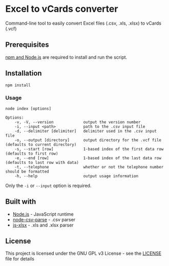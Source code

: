 # Excel to vCards converter

Command-line tool to easily convert Excel files (.csv, .xls, .xlsx) to vCards (.vcf)

## Prerequisites

[npm and Node.js](https://nodejs.org/en/) are required to install and run the script.

## Installation

```
npm install
```

### Usage

```
node index [options]

Options:
    -v, -V, --version             output the version number
    -i, --input <path>            path to the .csv input file
    -d, --delimiter [delimiter]   delimiter used in the .csv input file
    -o, --output [directory]      output directory for the .vcf file (defaults to current directory)
    -s, --start [row]             1-based index of the first data row (defaults to first row)
    -e, --end [row]               1-based index of the last data row (defaults to last row with data)
    -t, --telephone               whether or not the telephone number should be formatted
    -h, --help                    output usage information
```

Only the `-i` or `--input` option is required.

## Built with

* [Node.js](https://nodejs.org/en/) - JavaScript runtime
* [node-csv-parse](https://github.com/adaltas/node-csv-parse) - .csv parser
* [js-xlsx](https://github.com/sheetjs/js-xlsx) - .xls and .xlsx parser

## License

This project is licensed under the GNU GPL v3 License - see the [LICENSE](LICENSE) file for details
